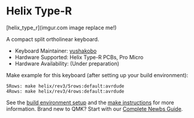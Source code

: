 # Helix Type-R

[helix_type_r](imgur.com image replace me!)

[//]: # "images are under preparation"

A compact split ortholinear keyboard.

* Keyboard Maintainer: [yushakobo](https://github.com/yushakobo)
* Hardware Supported: Helix Type-R PCBs, Pro Micro
* Hardware Availability: (Under preparation)

Make example for this keyboard (after setting up your build environment):

    5Rows: make helix/rev3/5rows:default:avrdude
    4Rows: make helix/rev3/4rows:default:avrdude

See the [build environment setup](https://docs.qmk.fm/#/getting_started_build_tools) and the [make instructions](https://docs.qmk.fm/#/getting_started_make_guide) for more information. Brand new to QMK? Start with our [Complete Newbs Guide](https://docs.qmk.fm/#/newbs).
